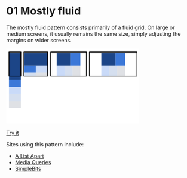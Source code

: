 # 01 Mostly fluid

The mostly fluid pattern consists primarily of a fluid grid. On large or medium screens, it usually remains the same size, simply adjusting the margins on wider screens.

![Mostly fluid](imgs/mostly-fluid.svg)

[Try it](samples/mostly-fluid.html)

Sites using this pattern include:

- [A List Apart](http://mediaqueri.es/ala/)
- [Media Queries](http://mediaqueri.es/)
- [SimpleBits](http://simplebits.com/)
